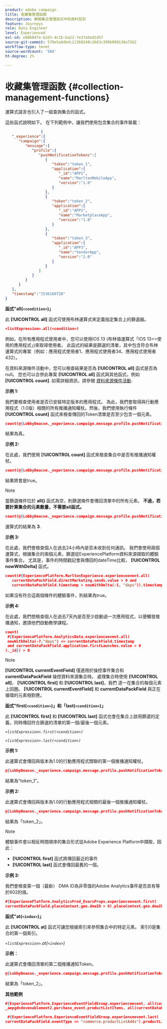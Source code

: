 ```yaml
---
product: adobe campaign
title: 收藏集管理函数
description: 瞭解集合管理函式中的資料型別
feature: Journeys
role: Data Engineer
level: Experienced
exl-id: e80b04fe-b2d3-4c1b-ba22-7e37a9ad1d57
source-git-commit: 579e5a0dbdc11369248c2683c399b090130a7262
workflow-type: tm+mt
source-wordcount: '584'
ht-degree: 2%

---
```


# 收藏集管理函数 {#collection-management-functions}

運算式語言也引入了一組查詢集合的函式。

這些函式說明如下。 在下列範例中，讓我們使用包含集合的事件裝載：

```json
                { 
   "_experience":{ 
      "campaign":{ 
         "message":{ 
            "profile":{ 
               "pushNotificationTokens":[ 
                  { 
                     "token":"token_1",
                     "application":{ 
                        "_id":"APP1",
                        "name":"MarltonMobileApp",
                        "version":"1.0"
                     }
                  },
                  { 
                     "token":"token_2",
                     "application":{ 
                        "_id":"APP2",
                        "name":"MarketplaceApp",
                        "version":"1.0"
                     }
                  },
                  { 
                     "token":"token_3",
                     "application":{ 
                        "_id":"APP3",
                        "name":"VendorApp",
                        "version":"2.0"
                     }
                  }
               ]
            }
         }
      }
   },
   "timestamp":"1536160728"
}
```

**函式&quot;all(`<condition>`)」**

此 **[!UICONTROL all]** 函式可使用布林運算式來定義指定集合上的篩選器。

```json
<listExpression>.all(<condition>)
```

例如，在所有應用程式使用者中，您可以使用IOS 13 (布林值運算式「IOS 13==使用的應用程式」)來取得使用者。 此函式的結果是篩選的清單，其中包含符合布林運算式的專案（例如：應用程式使用者1、應用程式使用者34、應用程式使用者432）。

在資料來源條件活動中，您可以檢查結果是否為 **[!UICONTROL all]** 函式是否為null。 您也可以合併此專案 **[!UICONTROL all]** 函式與其他函式，例如 **[!UICONTROL count]**. 如需詳細資訊，請參閱 [資料來源條件活動](../building-journeys/condition-activity.md#data_source_condition).

**示例 1:**

我們要檢查使用者是否已安裝特定版本的應用程式。 為此，我們會取得與行動應用程式（1.0版）相關的所有推播通知權杖。然後，我們使用執行條件 **[!UICONTROL count]** 函式來檢查傳回的Token清單是否至少包含一個元素。

```json
count(@{LobbyBeacon._experience.campaign.message.profile.pushNotificationTokens.all(currentEventField.application.version == "1.0").token}) > 0
```

結果為真。

**示例 2:**

在此處，我們使用 **[!UICONTROL count]** 函式來檢查集合中是否有推播通知權杖。

```json
count(@{LobbyBeacon._experience.campaign.message.profile.pushNotificationTokens.all().token}) > 0
```

結果將會是true。

<!--Alternatively, you can check if there is no token in the collection:

   ```json
   count(@{LobbyBeacon._experience.campaign.message.profile.pushNotificationTokens.all().token}) == 0
   ```

The result will be false.

Here we use the count function in a condition to count the number of push notification tokens in the event.

`count(@{LobbyBeacon._experience.campaign.message.profile.pushNotificationTokens.all().token})`

The result is true.

Note that when the condition in the **all()** function is empty, the filter will return all the elements in the list. Hence, the expression above is equivalent to:

`count(@{LobbyBeacon._experience.campaign.message.profile.pushNotificationTokens.application.name})`

In both cases, the result of the expression is **3**.

A query of experience events recorded on the Adobe Experience Platform may or may not include the current event that triggered the current Journey. This will depend on the relative processing time with which [!DNL Journey Orchestration] sees an event and started evaluating conditions, versus the time it takes for that event to be ingested into the Adobe Experience Platform. For example, when using the .all() syntax to query experience events from the Adobe Experience Platform, we recommend enforcing the exclusion of the current event (by requiring an
earlier timestamp) in order to only consider prior events.-->

>[!NOTE]
>
>當篩選條件位於 **all()** 函式為空，則篩選條件會傳回清單中的所有元素。 **不過，若要計算集合的元素數量，不需要all函式。**


```json
count(@{LobbyBeacon._experience.campaign.message.profile.pushNotificationTokens.token})
```

運算式的結果為 **3**.

**示例 3:**

在此處，我們會檢查個人在過去24小時內是否未收到任何通訊。 我們會使用兩個運算式，根據集合的兩個元素，篩選從ExperiencePlatform資料來源擷取的體驗事件集合。 尤其是，事件的時間戳記會與傳回的dateTime比較， **[!UICONTROL nowWithDelta]** 函式。

```json
count(#{ExperiencePlatform.MarltonExperience.experienceevent.all(
   currentDataPackField.directMarketing.sends.value > 0 and
   currentDataPackField.timestamp > nowWithDelta(-1, "days")).timestamp}) == 0
```

如果沒有符合這兩個條件的體驗事件，則結果為true。

**示例 4:**

在此處，我們想檢查個人在過去7天內是否至少啟動過一次應用程式，以便觸發推播通知，邀請他們啟動教學課程。

```json
count(
 #{ExperiencePlatform.AnalyticsData.experienceevent.all(
 nowWithDelta(-7,"days") <= currentDataPackField.timestamp
 and currentDataPackField.application.firstLaunches.value > 0
)._id}) > 0
```

<!--**"All + Count" example 4:** here we use the count function in a boolean expression to see if there is push notification tokens in the collection.

`count(@{LobbyBeacon._experience.campaign.message.profile.pushNotificationTokens.all().application.name}) > 0`

The result will be:

`true`

Alternatively, you can check if there is NO token in the collection:

`count(@{LobbyBeacon._experience.campaign.message.profile.pushNotificationTokens.all().application.name}) =0`

The result will be:

`false`-->

>[!NOTE]
>
>**[!UICONTROL currentEventField]** 僅適用於操控事件集合和 **currentDataPackField**
>操控資料來源集合時。 處理集合時使用 **[!UICONTROL all]**， **[!UICONTROL first]** 和 **[!UICONTROL last]**，我們
>逐一在集合的每個元素上回圈。 **[!UICONTROL currentEventField]** 和 **currentDataPackField**
>與正在循環的元素相對應。

**函式&quot;first(`<condition>`)」和「last(`<condition>`)」**

此 **[!UICONTROL first]** 和 **[!UICONTROL last]** 函式也會在集合上啟用篩選的定義，同時傳回符合篩選的清單的第一個/最後一個元素。

_`<listExpression>.first(<condition>)`_

_`<listExpression>.last(<condition>)`_

**示例 1:**

此運算式會傳回與版本為1.0的行動應用程式關聯的第一個推播通知權杖。

```json
@{LobbyBeacon._experience.campaign.message.profile.pushNotificationTokens.first(currentEventField.application.version == "1.0").token
```

結果為&quot;token_1&quot;。

**示例 2:**

此運算式會傳回與版本為1.0的行動應用程式相關的最後一個推播通知權杖。

```json
@{LobbyBeacon._experience.campaign.message.profile.pushNotificationTokens.last&#8203;(currentEventField.application.version == "1.0").token}
```

結果為「token_2」。

>[!NOTE]
>
>體驗事件會以相反時間順序的集合形式從Adobe Experience Platform中擷取，因此：
>
>* **[!UICONTROL first]** 函式將傳回最近的事件
>* **[!UICONTROL last]** 函式會傳回最舊的一個。


**示例 3:**

我們會檢查第一個（最新） DMA ID為非零值的Adobe Analytics事件是否具有等於602的值。

```json
#{ExperiencePlatform.AnalyticsProd_EvarsProps.experienceevent.first(
currentDataPackField.placeContext.geo.dmaID > 0).placeContext.geo.dmaID} == 602
```

**函式&quot;at(`<index>`)」**

此 **[!UICONTROL at]** 函式可讓您根據索引來參照集合中的特定元素。
索引0是集合的第一個索引。

_`<listExpression>`.at(`<index>`)_

**示例：**

此運算式會傳回清單的第二個推播通知Token。

```json
@{LobbyBeacon._experience.campaign.message.profile.pushNotificationTokens.at(1).token}
```

結果為「token_2」。

**其他範例**

```json
#{ExperiencePlatform.ExperienceEventFieldGroup.experienceevent. all(currentDataPackField._aepgdcdevenablement2.purchase_event.receipt_nbr == "10-337-4016"). 
_aepgdcdevenablement2.purchase_event.productListItems. all(currentDataPackField.SKU == "AB17 1234 1775 19DT B4DR 8HDK 762").name}
```

```json
 #{ExperiencePlatform.ExperienceEventFieldGroup.experienceevent.last(
currentDataPackField.eventType == "commerce.productListAdds").productListItems.last(currentDataPackField.priceTotal >= 150).name}
```
